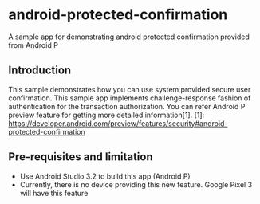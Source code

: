 # android-protected-confirmation
A sample app for demonstrating android protected confirmation provided from Android P

Introduction
------------
This sample demonstrates how you can use system provided secure user confirmation.
This sample app implements challenge-response fashion of authentication for the transaction authorization.
You can refer Android P preview feature for getting more detailed information[1].
[1]: https://developer.android.com/preview/features/security#android-protected-confirmation

Pre-requisites and limitation
-----------------------------
- Use Android Studio 3.2 to build this app (Android P)
- Currently, there is no device providing this new feature. Google Pixel 3 will have this feature

